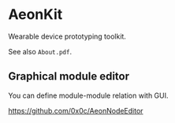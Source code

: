 # AeonKit

Wearable device prototyping toolkit.

See also `About.pdf`.

## Graphical module editor

You can define module-module relation with GUI.

https://github.com/0x0c/AeonNodeEditor
